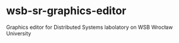 # wsb-sr-graphics-editor
Graphics editor for Distributed Systems labolatory on WSB Wrocław University
